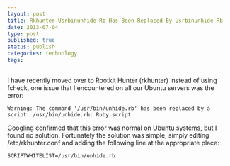 ```yaml
--- 
layout: post 
title: Rkhunter Usrbinunhide Rb Has Been Replaced By Usrbinunhide Rb
date: 2013-07-04
type: post 
published: true 
status: publish
categories: technology
tags: 
---
```


I have recently moved over to Rootkit Hunter (rkhunter) instead of using
fcheck, one issue that I encountered on all our Ubuntu servers was the
error:

    Warning: The command '/usr/bin/unhide.rb' has been replaced by a script: /usr/bin/unhide.rb: Ruby script

Googling confirmed that this error was normal on Ubuntu systems, but I
found no solution. Fortunately the solution was simple, simply editing
/etc/rkhunter.conf and adding the following line at the appropriate
place:

    SCRIPTWHITELIST=/usr/bin/unhide.rb

 

